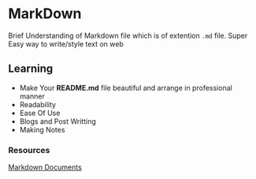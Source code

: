 # MarkDown
Brief Understanding of Markdown file which is of extention `.md` file.
Super Easy way to write/style text on web

## Learning
* Make Your **README.md** file beautiful and arrange in professional manner
* Readability
* Ease Of Use
* Blogs and Post Writting
* Making Notes

### Resources
[Markdown Documents](https://www.markdownguide.org/cheat-sheet/)
